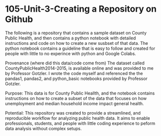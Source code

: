 # 105-Unit-3-Creating a Repository on Github

The following is a repository that contains a sample dataset on County Public Health, and then contains a python notebook with detailed instructions and code on how to create a new susbset of that data.
The python notebook contains a guideline that is easy to follow and created for people with little to no experince with python and Google Colabs. 

Provenance (where did this data/code come from)
The dataset called CountyPublicHealth2014-2015, is available online and was provided to me by Professor Gotzler.
I wrote the code myself and referenced the the pandas1, pandas2, and python_basic notebooks provided by Professor Gotzler. 

Purpose:
This data is for County Public Heallth, and the notebook contains instructions on how to create a subset of the data that focuses on how unemployment and median household income impact general health. 

Potential:
This repository was created to provide a streamlined, and reproducible workflow for analyzing public health data. It aims to enable professionals, students, and people with little coding experience to peform data analysis without complex setups. 
